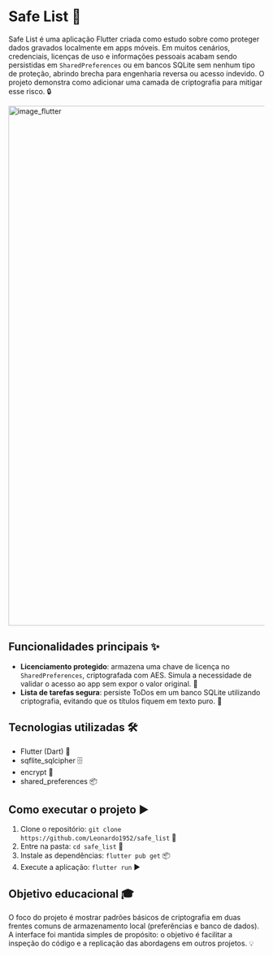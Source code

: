 # Safe List 🔐

Safe List é uma aplicação Flutter criada como estudo sobre como proteger dados gravados localmente em apps móveis. Em muitos cenários, credenciais, licenças de uso e informações pessoais acabam sendo persistidas em `SharedPreferences` ou em bancos SQLite sem nenhum tipo de proteção, abrindo brecha para engenharia reversa ou acesso indevido. O projeto demonstra como adicionar uma camada de criptografia para mitigar esse risco. 🔒

<img width="1536" height="1024" alt="image_flutter" src="https://github.com/user-attachments/assets/0e1d0b53-008a-44f9-805c-14934e5307c8" />


## Funcionalidades principais ✨

- **Licenciamento protegido**: armazena uma chave de licença no `SharedPreferences`, criptografada com AES. Simula a necessidade de validar o acesso ao app sem expor o valor original. 🔑
- **Lista de tarefas segura**: persiste ToDos em um banco SQLite utilizando criptografia, evitando que os títulos fiquem em texto puro. 📝

## Tecnologias utilizadas 🛠️

- Flutter (Dart) 🚀
- sqflite_sqlcipher 🗄️
- encrypt 🔐
- shared_preferences 📦

## Como executar o projeto ▶️

1. Clone o repositório: `git clone https://github.com/Leonardo1952/safe_list` 🚧
2. Entre na pasta: `cd safe_list` 📁
3. Instale as dependências: `flutter pub get` 📦
4. Execute a aplicação: `flutter run` ▶️

## Objetivo educacional 🎓

O foco do projeto é mostrar padrões básicos de criptografia em duas frentes comuns de armazenamento local (preferências e banco de dados). A interface foi mantida simples de propósito: o objetivo é facilitar a inspeção do código e a replicação das abordagens em outros projetos. 💡
